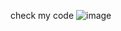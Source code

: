check my code
![image](https://github.com/DakotiON/FastAPI-SQLAlchemy/assets/78168178/8188d399-208f-4aee-aa56-d93f8b3aabf3)

